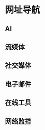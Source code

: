 # 网址导航

<p></p>
<ClientOnly>
    <AdsCarousel />
</ClientOnly>

## AI

<div class="grid grid-cols-1 md:grid-cols-2 gap-4">
    <ClientOnly><Card href="https://chatgpt.com/" target="_blank" img="../images/nav/chatgpt.ico" title="ChatGPT"
        details="OpenAI 的人工智能聊天机器人程序" /></ClientOnly>
    <ClientOnly><Card href="https://chat.deepseek.com/" target="_blank" img="../images/nav/deepseek.ico" title="DeepSeek"
        details="深度求索的人工智能大型语言模型" /></ClientOnly>
    <ClientOnly><Card href="https://gemini.google.com/" target="_blank" img="../images/nav/gemini.ico" title="Gemini"
        details="Google 的生成式人工智能聊天机器人" /></ClientOnly>
    <ClientOnly><Card href="https://grok.com/" target="_blank" img="../images/nav/grok.ico" title="Grok"
        details="xAI 的生成式人工智能聊天机器人" /></ClientOnly>
    <ClientOnly><Card href="https://claude.ai/" target="_blank" img="../images/nav/claude.ico" title="Claude"
        details="Anthropic 的大型语言模型" /></ClientOnly>
</div>

## 流媒体

<div class="grid grid-cols-1 md:grid-cols-2 gap-4">
    <ClientOnly><Card href="https://www.youtube.com/" target="_blank" img="../images/nav/youtube.ico" title="YouTube"
        details="全球最大的视频搜索和分享平台" /></ClientOnly>
    <ClientOnly><Card href="https://www.netflix.com/" target="_blank" img="../images/nav/netflix.ico" title="Netflix"
        details="网络视频点播的 OTT 服务网站" /></ClientOnly>
    <ClientOnly><Card href="https://www.disneyplus.com/" target="_blank" img="../images/nav/disneyplus.ico" title="Disney+"
        details="迪士尼的在线流媒体视频点播平台" /></ClientOnly>
    <ClientOnly><Card href="https://www.primevideo.com/" target="_blank" img="../images/nav/prime-video.ico" title="Prime Video"
        details="亚马逊的互联网视频点播服务" /></ClientOnly>
    <ClientOnly><Card href="https://www.hulu.com/" target="_blank" img="../images/nav/hulu.ico" title="Hulu"
        details="网络付费随选流影片及影视节目的 OTT 服务网站" /></ClientOnly>
</div>

## 社交媒体

<div class="grid grid-cols-1 md:grid-cols-2 gap-4">
    <ClientOnly><Card href="https://www.instagram.com/" target="_blank" img="../images/nav/instagram.ico" title="Instagram"
        details="在线图片及视频分享的社群应用程序" /></ClientOnly>
    <ClientOnly><Card href="https://x.com/" target="_blank" img="../images/nav/x.ico" title="X" details="全球顶尖的社交媒体平台之一" /></ClientOnly>
    <ClientOnly><Card href="https://www.reddit.com/" target="_blank" img="../images/nav/reddit.ico" title="Reddit"
        details="娱乐、社交及新闻网站" /></ClientOnly>
    <ClientOnly><Card href="https://web.telegram.org/" target="_blank" img="../images/nav/telegram.ico" title="Telegram"
        details="跨平台的即时通信软件" /></ClientOnly>
</div>

## 电子邮件

<div class="grid grid-cols-1 md:grid-cols-2 gap-4">
    <ClientOnly><Card href="https://outlook.live.com/" target="_blank" img="../images/nav/outlook.ico" title="Outlook"
        details="微软的免费互联网收发电子邮件服务" /></ClientOnly>
    <ClientOnly><Card href="https://gmail.google.com/" target="_blank" img="../images/nav/gmail.ico" title="Gmail"
        details="Google 的免费电子邮件服务" /></ClientOnly>
    <ClientOnly><Card href="https://mail.proton.me/" target="_blank" img="../images/nav/proton-mail.ico" title="Proton Mail"
        details="端到端加密的电子邮件服务" /></ClientOnly>
    <ClientOnly><Card href="https://temp-mail.org/zh/" target="_blank" img="../images/nav/temp-mail.ico" title="Temp Mail"
        details="匿名的一次性电子邮件" /></ClientOnly>
</div>

## 在线工具

<div class="grid grid-cols-1 md:grid-cols-2 gap-4">
    <ClientOnly><Card href="https://telegra.ph/" target="_blank" img="../images/nav/telegraph.ico" title="Telegraph"
        details="Telegram 的内容发布网站" /></ClientOnly>
    <ClientOnly><Card href="https://reurl.cc/main/cn" target="_blank" img="../images/nav/reurl.ico" title="Reurl"
        details="短链接在线生成" /></ClientOnly>
    <ClientOnly><Card href="https://sub-web.netlify.app/" target="_blank" img="../images/nav/subscription-converter.ico"
        title="Subscription Converter" details="各种订阅链接生成" /></ClientOnly>
</div>

## 网络监控

<div class="grid grid-cols-1 md:grid-cols-2 gap-4">
    <ClientOnly><Card href="https://fast.com/" target="_blank" img="../images/nav/fast.ico" title="Fast" details="奈飞的简单网速测试" /></ClientOnly>
    <ClientOnly><Card href="https://whoer.net/zh" target="_blank" img="../images/nav/whoer.ico" title="Whoer" details="IP 伪装度检测" /></ClientOnly>
    <ClientOnly><Card href="https://ping0.cc/" target="_blank" img="../images/nav/ping0.ico" title="PING0" details="IP 纯净度检测" /></ClientOnly>
    <ClientOnly><Card href="https://ipcheck.ing/" target="_blank" img="../images/nav/ip-check.ico" title="IPCheck"
        details="好用和开源的全能 IP 工具箱" /></ClientOnly>
</div>